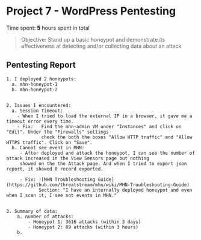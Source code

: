 
# Project 7 - WordPress Pentesting

Time spent: **5** hours spent in total

> Objective: Stand up a basic honeypot and demonstrate its effectiveness at detecting and/or collecting data about an attack

## Pentesting Report

    1. I deployed 2 honeypots:
      a. mhn-honeypot-1
      b. mhn-honeypot-2
      
      
    2. Issues I encountered:
      a. Session Timeout: 
        - When I tried to load the external IP in a browser, it gave me a timeout error every time. 
        - Fix:   Find the mhn-admin VM under "Instances" and click on "Edit". Under the "Firewalls" settings 
                 check the both the boxes "Allow HTTP traffic" and "Allow HTTPS traffic". Click on "Save". 
      b. Cannot see event in MHN: 
         - After deployed and attack the honeypot, I can see the number of attack increased in the View Sensors page but nothing
         showed on the the Attack page. And when I tried to export json report, it showed 0 record exported.
       
         - Fix: ![MHN Troubleshooting Guide] (https://github.com/threatstream/mhn/wiki/MHN-Troubleshooting-Guide) 
                Section: "I have an internally deployed honeypot and even when I scan it, I see not events in MHN."
       
    
    3. Summary of data:   
        a. number of attacks:
            - Honeypot 1: 3616 attacks (within 3 days)
            - Honeypot 2: 89 attacks (within 3 hours)
        b. 
        
